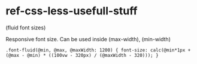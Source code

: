 # ref-css-less-usefull-stuff 


(fluid font sizes)

Responsive font size.
Can be used inside (max-width), (min-width)

``.font-fluid(@min, @max, @maxWidth: 1200) {
  font-size: calc(@min*1px + (@max - @min) * ((100vw - 320px) / (@maxWidth - 320)));
}``
